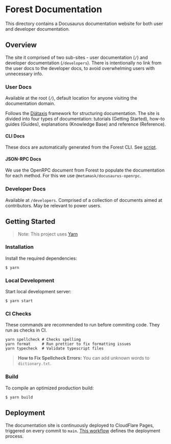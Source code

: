 # Forest Documentation

This directory contains a Docusaurus documentation website for both user and developer documentation.

## Overview
The site it comprised of two sub-sites - user documentation (`/`) and developer documentation (`/developers`). There is intentionally no link from the user docs to the developer docs, to avoid overwhelming users with unnecessary info.

### User Docs

Available at the root (`/`), default location for anyone visiting the documentation domain.

Follows the [Diátaxis](https://diataxis.fr/) framework for structuring documentation. The site is divided into four types of documentation: tutorials (Getting Started), how-to guides (Guides), explanations (Knowledge Base) and reference (Reference).

#### CLI Docs
These docs are automatically generated from the Forest CLI. See [script](/docs/docs/users/reference/cli.sh).

#### JSON-RPC Docs
We use the OpenRPC document from Forest to populate the documentation for each method. For this we use `@metamask/docusaurus-openrpc`.

### Developer Docs

Available at `/developers`. Comprised of a collection of documents aimed at contributors. May be relevant to power users.

## Getting Started

> Note: This project uses [Yarn](https://yarnpkg.com/getting-started/install)

### Installation

Install the required dependencies:
```
$ yarn
```

### Local Development
Start local development server:
```
$ yarn start
```

### CI Checks

These commands are recommended to run before commiting code. They run as checks in CI.
```
yarn spellcheck # Checks spelling
yarn format     # Run prettier to fix formatting issues
yarn typecheck  # Validate typescript files
```
> **How to Fix Spellcheck Errors:** You can add unknown words to `dictionary.txt`.

### Build
To compile an optimized production build: 
```
$ yarn build
```

## Deployment

The documentation site is continuously deployed to CloudFlare Pages, triggered on every commit to `main`.  [This workflow](/.github/workflows/docs-deploy.yml) defines the deployment process.